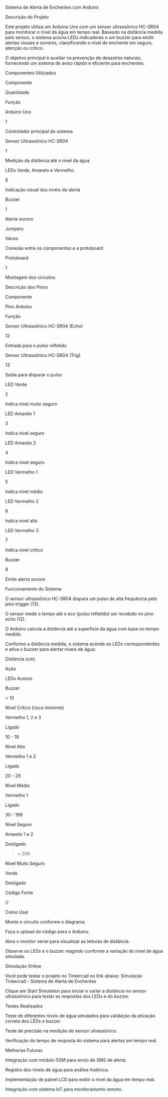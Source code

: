 Sistema de Alerta de Enchentes com Arduino 

Descrição do Projeto 

Este projeto utiliza um Arduino Uno com um sensor ultrassônico HC-SR04 para monitorar o nível da água em tempo real. Baseado na distância medida pelo sensor, o sistema aciona LEDs indicadores e um buzzer para emitir alertas visuais e sonoros, classificando o nível de enchente em seguro, atenção ou crítico. 

O objetivo principal é auxiliar na prevenção de desastres naturais, fornecendo um sistema de aviso rápido e eficiente para enchentes. 

 

Componentes Utilizados 

Componente 

Quantidade 

Função 

Arduino Uno 

1 

Controlador principal do sistema 

Sensor Ultrassônico HC-SR04 

1 

Medição da distância até o nível da água 

LEDs Verde, Amarelo e Vermelho 

6 

Indicação visual dos níveis de alerta 

Buzzer 

1 

Alerta sonoro 

Jumpers 

Vários 

Conexão entre os componentes e a protoboard 

Protoboard 

1 

Montagem dos circuitos 

 

Descrição dos Pinos 

Componente 

Pino Arduino 

Função 

Sensor Ultrassônico HC-SR04 (Echo) 

12 

Entrada para o pulso refletido 

Sensor Ultrassônico HC-SR04 (Trig) 

13 

Saída para disparar o pulso 

LED Verde 

2 

Indica nível muito seguro 

LED Amarelo 1 

3 

Indica nível seguro 

LED Amarelo 2 

4 

Indica nível seguro 

LED Vermelho 1 

5 

Indica nível médio 

LED Vermelho 2 

6 

Indica nível alto 

LED Vermelho 3 

7 

Indica nível crítico 

Buzzer 

8 

Emite alerta sonoro 

 

Funcionamento do Sistema 

O sensor ultrassônico HC-SR04 dispara um pulso de alta frequência pelo pino trigger (13). 

O sensor mede o tempo até o eco (pulso refletido) ser recebido no pino echo (12). 

O Arduino calcula a distância até a superfície da água com base no tempo medido. 

Conforme a distância medida, o sistema acende os LEDs correspondentes e ativa o buzzer para alertar níveis de água: 

Distância (cm) 

Ação 

LEDs Acesos 

Buzzer 

< 10 

Nível Crítico (risco iminente) 

Vermelho 1, 2 e 3 

Ligado 

10 - 19 

Nível Alto 

Vermelho 1 e 2 

Ligado 

20 - 29 

Nível Médio 

Vermelho 1 

Ligado 

30 - 199 

Nível Seguro 

Amarelo 1 e 2 

Desligado 

>= 200 

Nível Muito Seguro 

Verde 

Desligado 

 

Código Fonte 

//  
 

 

Como Usar 

Monte o circuito conforme o diagrama. 

Faça o upload do código para o Arduino. 

Abra o monitor serial para visualizar as leituras de distância. 

Observe os LEDs e o buzzer reagindo conforme a variação do nível de água simulada. 

 

Simulação Online 

Você pode testar o projeto no Tinkercad no link abaixo: 
 Simulação Tinkercad - Sistema de Alerta de Enchentes 

Clique em Start Simulation para iniciar e variar a distância no sensor ultrassônico para testar as respostas dos LEDs e do buzzer. 

 

Testes Realizados 

Teste de diferentes níveis de água simulados para validação da ativação correta dos LEDs e buzzer. 

Teste de precisão na medição do sensor ultrassônico. 

Verificação do tempo de resposta do sistema para alertas em tempo real. 

 

Melhorias Futuras 

Integração com módulo GSM para envio de SMS de alerta. 

Registro dos níveis de água para análise histórica. 

Implementação de painel LCD para exibir o nível da água em tempo real. 

Integração com sistema IoT para monitoramento remoto. 
 
